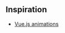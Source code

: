 ## Inspiration

- [Vue.js animations](https://brianrosamilia.github.io/vue-declarative-animation/#/)
